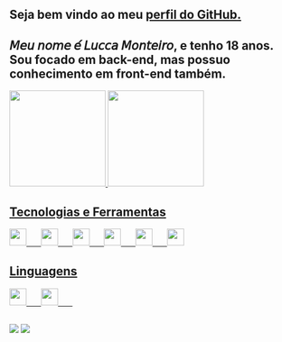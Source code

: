 ## Seja bem vindo ao meu <a href="https://github.com/luccgatto">perfil do GitHub.</a>
## 𝘔𝘦𝘶 𝘯𝘰𝘮𝘦 𝘦́ 𝘓𝘶𝘤𝘤𝘢 𝘔𝘰𝘯𝘵𝘦𝘪𝘳𝘰, e tenho 18 anos. Sou focado em back-end, mas possuo conhecimento em front-end também.

<div align: "center">
  <a href="https://github.com/luccgatto">
  <img height="170em" src="https://github-readme-stats.vercel.app/api?username=luccgatto&show_icons=true&theme=dracula&include_all_commits=true&count_private=true"/>
  <img height="170em" src="https://github-readme-stats.vercel.app/api/top-langs/?username=luccgatto&layout=compact&langs_count=8&theme=dracula&hide_border=false"/>
</div>

## Tecnologias e Ferramentas

<img width="30px" height="30px" src="https://cdn.jsdelivr.net/gh/devicons/devicon/icons/git/git-original.svg" />ㅤㅤ<img width="30px" height="30px" src="https://cdn.jsdelivr.net/gh/devicons/devicon/icons/vscode/vscode-original.svg" />ㅤㅤ<img width="30px" height="30px" src="https://cdn.jsdelivr.net/gh/devicons/devicon/icons/visualstudio/visualstudio-plain.svg" />ㅤㅤ<img width="30px" height="30px" src="https://cdn.jsdelivr.net/gh/devicons/devicon/icons/mysql/mysql-original-wordmark.svg" />ㅤㅤ<img width="30px" height="30px" src="https://cdn.jsdelivr.net/gh/devicons/devicon/icons/docker/docker-plain.svg" />ㅤㅤ<img width="30px" height="30px" src="https://cdn.jsdelivr.net/gh/devicons/devicon/icons/linux/linux-original.svg" />
          
## Linguagens

<img width="30px" height="30px" src="https://cdn.jsdelivr.net/gh/devicons/devicon/icons/python/python-original.svg" />ㅤㅤ<img width="30px" height="30px" src="https://cdn.jsdelivr.net/gh/devicons/devicon/icons/html5/html5-original.svg" />ㅤㅤ
  
  ##
  
<div>
	<a target="_blank" href= "https://linktr.ee/xa0c"> <img src="https://img.shields.io/badge/linktree-39E09B?style=for-the-badge&logo=linktree&logoColor=white"></a>
	<a target="_blank" href= "https://www.instagram.com/elxaoc/"> <img src="https://img.shields.io/badge/-Instagram-%23E4405F?style=for-the-badge&logo=instagram&logoColor=white"></a>
</div>      
          
         
